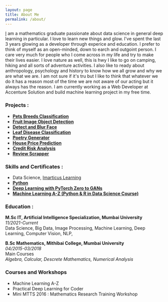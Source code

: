 ```yaml
---
layout: page
title: About Me
permalink: /about/
---
```


[I](https://docs.google.com/document/d/e/2PACX-1vQDugDtoMXrFYo_cPL6v7zvsvfHr4xi9zMNaWv-YIe2C3JGXKIuq2VH2cXa79HxGd7PpJdJJf2JXWj0/pub) am a mathematics graduate passionate about data science in general deep learning in particular. I love to learn new things and glow. I've spent the last 3 years glowing as a developer through experice and education.
I prefer to think of myself as an open-minded, down to earch and outgoint person. I care very much for people who I come across in my life and try to make their lives easier. I love nature as well, this is hwy I like to go on camping, hiking and all sorts of adventure activities. 
I also like to ready about anthropology, psychology and history to know how we all grow and why we are what we are. I am not sure if it's tru but I like to think that whatever we do it has a reason most of the time we are not aware of our acting but it always has the reason.
I am currently working as a Web Developer at Accenture Solution and build machine learning project in my free time.


### Projects : 

- **[Pets Breeds Classification](https://github.com/skj092/Image-Classification-with-Stanford-Dogs-Dataset)**
- **[Fruit Image Object Detection](https://github.com/skj092/Fruit-Images-for-Object-Detection)**
- **[Detect and Blur Face ](https://github.com/skj092/Face_Blur)**
- **[Leaf Disease Classification](https://github.com/skj092/LeafDiseaseClassification)**
- **[Poetry Generator](https://github.com/skj092/Poetry-Generator)**
- **[House Price Prediction](https://github.com/skj092/House_Price_Prediction)**
- **[Credit Risk Analysis](https://github.com/skj092/Credit_Risk_Analysis)**
- **[Review Scrapper](https://github.com/skj092/ReviewScrapper)**

### Skills and Certificates : 
* Data Science, [Imarticus Learning](https://imarticus.org/)
* **[Python](https://www.hackerrank.com/certificates/6a8d73202b5e)**
* **[Deep Learning with PyTorch Zero to GANs](https://jovian.ai/certificate/MFQWCMZYGQ)**
* **[Machine Learning A-Z (Python & R in Data Science Course)](https://www.udemy.com/course/machinelearning/)**

### Education : 
**M.Sc IT, Artificial Intelligence Specialization, Mumbai University**<br>
*11/2021-Current*<br>
Data Science, Big Data, Image Processing, Machine Learning, Deep Learning, Computer Vision, NLP, <br>

**B.Sc Mathematics, Mithibai College, Mumbai University**<br>
*04/2015-03/2018*<br>
Main Courses<br>
*Algebra, Calcular, Descrete Mathematics, Numerical Analysis*

### Courses and Workshops
- Machine Learning A-Z 
- Practical Deep Learning for Coder
- Mini MTTS 2016 : Mathematics Research Training Workshop 
